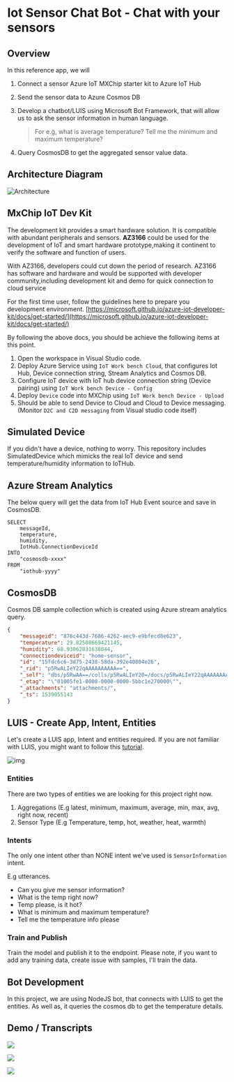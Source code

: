 # Iot Sensor Chat Bot - Chat with your sensors

## Overview

In this reference app, we will

1. Connect a sensor Azure IoT MXChip starter kit to Azure IoT Hub
2. Send the sensor data to Azure Cosmos DB
3. Develop a chatbot/LUIS using Microsoft Bot Framework, that will allow us to ask the sensor information in human language. 

    >For e.g, what is average temperature? Tell me the minimum and maximum temperature?
4. Query CosmosDB to get the aggregated sensor value data.

## Architecture Diagram

![Architecture](./architecture.jpg)

## MxChip IoT Dev Kit

The development kit provides a smart hardware solution. It is compatible with abundant peripherals and sensors. **AZ3166** could be used for the development of IoT and smart hardware prototype,making it continent to verify the software and function of users.

With AZ3166, developers could cut down the period of research. AZ3166 has software and hardware and would be supported with developer community,including development kit and demo for quick connection to cloud service

For the first time user, follow the guidelines here to prepare you development environment. [https://microsoft.github.io/azure-iot-developer-kit/docs/get-started/](https://microsoft.github.io/azure-iot-developer-kit/docs/get-started/)

By following the above docs, you should be achieve the following items at this point.

1. Open the workspace in Visual Studio code.
2. Deploy Azure Service using `IoT Work bench Cloud`, that configures Iot Hub, Device connection string, Stream Analytics and Cosmos DB.
3. Configure IoT device with IoT hub device connection string (Device pairing) using `IoT Work bench Device - Config`
4. Deploy `Device` code into MXChip using `IoT Work bench Device - Upload`
5. Should be able to send Device to Cloud and Cloud to Device messaging. (Monitor `D2C and C2D messaging` from Visual studio code itself)

## Simulated Device

If you didn't have a device, nothing to worry. This repository includes SimulatedDevice which mimicks the real IoT device and send temperature/humidity information to IoTHub.

## Azure Stream Analytics

The below query will get the data from IoT Hub Event source and save in CosmosDB.

```
SELECT
    messageId,
    temperature,
    humidity,
    IotHub.ConnectionDeviceId
INTO
    "cosmosdb-xxxx"
FROM
    "iothub-yyyy"
```

## CosmosDB

Cosmos DB sample collection which is created using Azure stream analytics query.

```json
{
    "messageid": "876c443d-7686-4262-aec9-e9bfecd8e623",
    "temperature": 29.82508669421145,
    "humidity": 68.93062831638044,
    "connectiondeviceid": "home-sensor",
    "id": "15fdc6c6-3d75-2438-58da-392e40804e26",
    "_rid": "p5RwALIeY22qAAAAAAAAAA==",
    "_self": "dbs/p5RwAA==/colls/p5RwALIeY20=/docs/p5RwALIeY22qAAAAAAAAAA==/",
    "_etag": "\"01005fe1-0000-0000-0000-5bbc1e270000\"",
    "_attachments": "attachments/",
    "_ts": 1539055143
}
```

## LUIS - Create App, Intent, Entities

Let's create a LUIS app, Intent and entities required. If you are not familiar with LUIS,  you might want to follow this [tutorial](https://docs.microsoft.com/en-us/azure/cognitive-services/luis/what-is-luis).

![img](https://docs.microsoft.com/en-us/azure/cognitive-services/luis/media/luis-overview/luis-entry-point.png)

### Entities

There are two types of entities we are looking for this project right now.

1. Aggregations (E.g latest, minimum, maximum, average, min, max, avg, right now, recent)
2. Sensor Type (E.g Temperature, temp, hot, weather, heat, warmth)

### Intents

The only one intent other than NONE intent we've used is `SensorInformation` intent.

E.g utterances.

* Can you give me sensor information?
* What is the temp right now?
* Temp please, is it hot?
* What is minimum and maximum temperature?
* Tell me the temperature info please

### Train and Publish

Train the model and publish it to the endpoint. Please note, if you want to add any training data, create issue with samples, I'll train the data.

## Bot Development
In this project, we are using NodeJS bot, that connects with LUIS to get the entities. As well as, it queries the cosmos db to get the temperature details.

## Demo / Transcripts

![](docs/demo.png)

![](docs/demo1.png)

![](docs/demo2.png)


